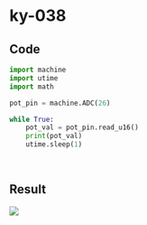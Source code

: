 # ky-038

## Code

```python
import machine
import utime
import math

pot_pin = machine.ADC(26) 

while True:
    pot_val = pot_pin.read_u16()
    print(pot_val)
    utime.sleep(1)
   
    

```

## Result

 ![](https://media2.giphy.com/media/D8mWRFuUpzvIdGSSmg/giphy.gif?cid=790b7611f17ad2d3d27a4a3f375f6fc253b06522f7fbc4a5&rid=giphy.gif&ct=g)
